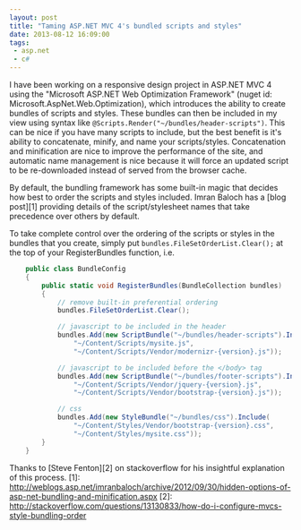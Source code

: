 ```yaml
---
layout: post
title: "Taming ASP.NET MVC 4's bundled scripts and styles"
date: 2013-08-12 16:09:00
tags:
 - asp.net
 - c#
---
```


I have been working on a responsive design project in ASP.NET MVC 4 using the "Microsoft ASP.NET Web Optimization Framework" (nuget id: Microsoft.AspNet.Web.Optimization), which introduces the ability to create bundles of scripts and styles.  These bundles can then be included in my view using syntax like `@Scripts.Render("~/bundles/header-scripts")`.  This can be nice if you have many scripts to include, but the best benefit is it's ability to concatenate, minify, and name your scripts/styles.  Concatenation and minification are nice to improve the performance of the site, and automatic name management is nice because it will force an updated script to be re-downloaded instead of served from the browser cache.

By default, the bundling framework has some built-in magic that decides how best to order the scripts and styles included.  Imran Baloch has a [blog post][1] providing details of the script/stylesheet names that take precedence over others by default.

To take complete control over the ordering of the scripts or styles in the bundles that you create, simply put `bundles.FileSetOrderList.Clear();` at the top of your RegisterBundles function, i.e.

```c#
    public class BundleConfig
    {
        public static void RegisterBundles(BundleCollection bundles)
        {
            // remove built-in preferential ordering
            bundles.FileSetOrderList.Clear();

            // javascript to be included in the header
            bundles.Add(new ScriptBundle("~/bundles/header-scripts").Include(     
                "~/Content/Scripts/mysite.js",
                "~/Content/Scripts/Vendor/modernizr-{version}.js"));

            // javascript to be included before the </body> tag
            bundles.Add(new ScriptBundle("~/bundles/footer-scripts").Include(
                "~/Content/Scripts/Vendor/jquery-{version}.js",
                "~/Content/Scripts/Vendor/bootstrap-{version}.js"));

            // css
            bundles.Add(new StyleBundle("~/bundles/css").Include(
                "~/Content/Styles/Vendor/bootstrap-{version}.css",
                "~/Content/Styles/mysite.css"));
        }
    }
```

Thanks to [Steve Fenton][2] on stackoverflow for his insightful explanation of this process.
[1]: http://weblogs.asp.net/imranbaloch/archive/2012/09/30/hidden-options-of-asp-net-bundling-and-minification.aspx
[2]: http://stackoverflow.com/questions/13130833/how-do-i-configure-mvcs-style-bundling-order
